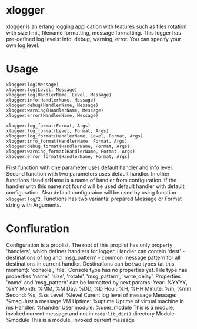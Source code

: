 # xlogger 
xlogger is an erlang logging application with features such as files rotation with size limit, filename formatting, message formatting. This logger has pre-defined log levels: info, debug, warning, error. You can specify your own log level.
# Usage

```
xlogger:log(Message)
xlogger:log(Level, Message)
xlogger:log(HandlerName, Level, Message)
xlogger:info(HandlerName, Message)
xlogger:debug(HandlerName, Message)
xlogger:warning(HandlerName, Message)
xlogger:error(HandlerName, Message)

xlogger:log_format(Format, Args)
xlogger:log_format(Level, Format, Args)
xlogger:log_format(HandlerName, Level, Format, Args)
xlogger:info_format(HandlerName, Format, Args)
xlogger:debug_format(HandlerName, Format, Args)
xlogger:warning_format(HandlerName, Format, Args)
xlogger:error_format(HandlerName, Format, Args)
```
First function with one parameter uses default handler and info level.
Second function with two parameters uses default handler.
In other functions HandlerName is a name of handler from configuration. If the handler with this name not found will be used default handler with default configuration. Also default configuraion will be used by using function <code>xlogger:log/2</code>.
Functions has two variants: prepared Message or Format string with Arguments.

# Confiuration
Configuration is a proplist. The root of this proplist has only property 'handlers', which defines handlers for logger. Handler can contain 'dest' - destinations of log and 'msg_pattern' - common message pattern for all destinations in current handler. Destinations can be two types (at this moment): 'console', 'file'. Console type has no properties yet. File type has properties 'name', 'size', 'rotate', 'msg_pattern', 'write_delay'. Properties 'name' and 'msg_pattern' can be formatted by next params:
Year:			%YYYY, %YY
Month:			%MM, %M
Day:			%DD, %D
Hour:			%H, %HH
Minute:			%m, %mm
Second:			%s, %ss
Level:			%level			Curent log level of message
Message:		%msg			Just a message
VM Uptime:		%uptime			Uptime of virtual machine in ms
Handler:		%handler
User module:	%user_module	This is a module, invoked current message and not in ``code:lib_dir()`` directory
Module:			%module			This is a module, invoked current message
